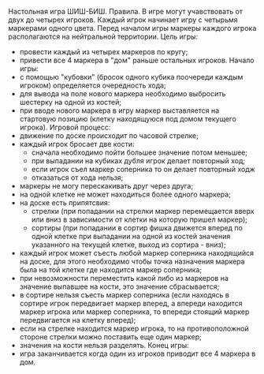 Настольная игра ШИШ-БИШ.
Правила.
В игре могут учавствовать от двух до четырех игроков. Каждый игрок начинает игру с четырьмя маркерами одного цвета. Перед началом игры маркеры каждого игрока располагаются на нейтральной территории.
Цель игры:
- провести каждый из четырех маркеров по кругу;
- привести все 4 маркера в "дом" раньше остальных игроков.
Начало игры:
- с помощью "кубовки" (бросок одного кубика поочереди каждым игроком) определяется очередность хода;
- для вывода на поле нового маркера необходимо выбросить шестерку на одной из костей;
- при вводе нового маркера в игру маркер выставляется на стартовую позицию (клетку находящуюся под домом текущего игрока).
Игровой процесс:
- движение по доске происходит по часовой стрелке;
- каждый игрок бросает две кости:
  - сначала необходимо пойти большее значение потом меньшее;
  - при выпадании на кубиках дубля игрок делает повторный ход;
  - если игрок съел маркер соперника то он делает повторный ходж
  - отказаться от хода нельзя;
- маркеры не могу перескакивать друг через друга;
- на одной клетке не может находиться более одного маркера;
- на доске есть припятсвия:
  - стрелки (при попадании на стрелки маркер перемещается вверх или вниз в зависимости от клетки на которую пришел маркер);
  - сортиры (при попадании в сортир фишка движется вперед по одной клетке при выпадании на одной из костей значения указанного на текущей клетке, выход из сортира - вниз);
- каждый игрок может съесть любой маркер соперника находящийся на доске, для этого необходимо чтобы точка назначения маркера была на той клетке где находится маркер соперника;
- при невозможности переместить какой либо из маркеров на значение выпавшее на кости, это значение сбрасывается;
- в сортире нельзя съесть маркер соперника (если находясь в сортире игрок передвигает маркер вперед, а впереди находится маркер игрока или маркер соперника, то впереди стоящий маркер передвигается на клетку вперед);
- если на стрелке находится маркер игрока, то на противоположной стороне стрелки можно поставить еще один маркер;
- значения на кости нельзя разделять.
Конец игры:
- игра заканчивается когда один из игроков приводит все 4 маркера в дом.
